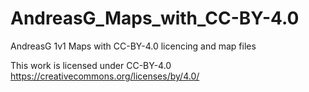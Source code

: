 # AndreasG_Maps_with_CC-BY-4.0
AndreasG 1v1 Maps with CC-BY-4.0 licencing and map files

This work is licensed under CC-BY-4.0
https://creativecommons.org/licenses/by/4.0/

